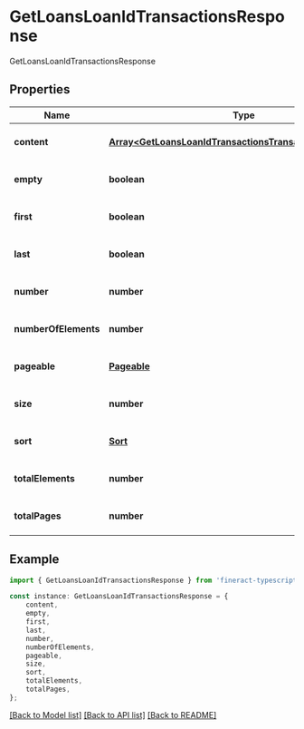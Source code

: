 # GetLoansLoanIdTransactionsResponse

GetLoansLoanIdTransactionsResponse

## Properties

Name | Type | Description | Notes
------------ | ------------- | ------------- | -------------
**content** | [**Array&lt;GetLoansLoanIdTransactionsTransactionIdResponse&gt;**](GetLoansLoanIdTransactionsTransactionIdResponse.md) |  | [optional] [default to undefined]
**empty** | **boolean** |  | [optional] [default to undefined]
**first** | **boolean** |  | [optional] [default to undefined]
**last** | **boolean** |  | [optional] [default to undefined]
**number** | **number** |  | [optional] [default to undefined]
**numberOfElements** | **number** |  | [optional] [default to undefined]
**pageable** | [**Pageable**](Pageable.md) |  | [optional] [default to undefined]
**size** | **number** |  | [optional] [default to undefined]
**sort** | [**Sort**](Sort.md) |  | [optional] [default to undefined]
**totalElements** | **number** |  | [optional] [default to undefined]
**totalPages** | **number** |  | [optional] [default to undefined]

## Example

```typescript
import { GetLoansLoanIdTransactionsResponse } from 'fineract-typescript-client';

const instance: GetLoansLoanIdTransactionsResponse = {
    content,
    empty,
    first,
    last,
    number,
    numberOfElements,
    pageable,
    size,
    sort,
    totalElements,
    totalPages,
};
```

[[Back to Model list]](../README.md#documentation-for-models) [[Back to API list]](../README.md#documentation-for-api-endpoints) [[Back to README]](../README.md)
